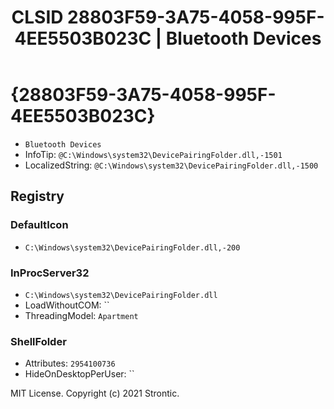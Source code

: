 ﻿---
title: "CLSID 28803F59-3A75-4058-995F-4EE5503B023C | Bluetooth Devices"
excerpt: What is COM-Object CLSID 28803F59-3A75-4058-995F-4EE5503B023C?
---

# {28803F59-3A75-4058-995F-4EE5503B023C}

* `Bluetooth Devices`
* InfoTip: `@C:\Windows\system32\DevicePairingFolder.dll,-1501`
* LocalizedString: `@C:\Windows\system32\DevicePairingFolder.dll,-1500`

## Registry


### DefaultIcon

* `C:\Windows\system32\DevicePairingFolder.dll,-200`

### InProcServer32

* `C:\Windows\system32\DevicePairingFolder.dll`
* LoadWithoutCOM: ``
* ThreadingModel: `Apartment`

### ShellFolder

* Attributes: `2954100736`
* HideOnDesktopPerUser: ``

MIT License. Copyright (c) 2021 Strontic.


